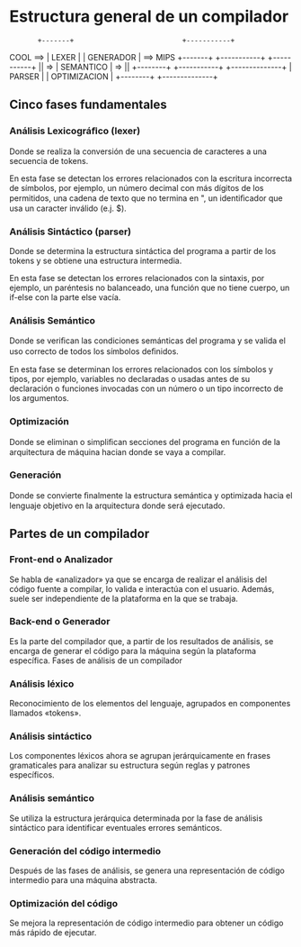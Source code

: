 # Estructura general de un compilador

           +-------+                           +-----------+
COOL  ==>  | LEXER |                           | GENERADOR |  ==>  MIPS
           +-------+       +-----------+       +-----------+
               ||      =>  | SEMANTICO |  =>        ||
           +--------+      +-----------+      +--------------+
           | PARSER |                         | OPTIMIZACION |
           +--------+                         +--------------+

## Cinco fases fundamentales

### Análisis  Lexicográﬁco (lexer)

Donde se realiza la conversión de una secuencia de caracteres a una secuencia de tokens.

En esta fase se detectan los errores relacionados con la escritura incorrecta de símbolos, por ejemplo, un número decimal con más dígitos de los permitidos, una cadena de texto que no termina en ", un identiﬁcador que usa un caracter inválido (e.j. $).

### Análisis  Sintáctico (parser)
  
Donde se determina la estructura sintáctica del programa a partir de los tokens y se obtiene una estructura intermedia.
  
En esta fase se detectan los errores relacionados con la sintaxis, por ejemplo, un paréntesis no balanceado, una función que no tiene cuerpo, un if-else con la parte else vacía.

### Análisis  Semántico

Donde se veriﬁcan las condiciones semánticas del programa y se valida el uso correcto de todos los símbolos deﬁnidos.

En esta fase se determinan los errores relacionados con los símbolos y tipos, por ejemplo, variables no declaradas o usadas antes de su declaración o funciones invocadas con un número o un tipo incorrecto de los argumentos.

### Optimización

Donde se eliminan o simpliﬁcan secciones del programa en función de la arquitectura de máquina hacian donde se vaya a compilar.

### Generación

Donde se convierte ﬁnalmente la estructura semántica y optimizada hacia el lenguaje objetivo en la arquitectura donde será ejecutado.

## Partes de un compilador

### Front-end o Analizador

Se habla de «analizador» ya que se encarga de realizar el análisis del código fuente a compilar, lo valida e interactúa con el usuario. Además, suele ser independiente de la plataforma en la que se trabaja.

### Back-end o Generador

Es la parte del compilador que, a partir de los resultados de análisis, se encarga de generar el código para la máquina según la plataforma específica.
Fases de análisis de un compilador

### Análisis léxico

Reconocimiento de los elementos del lenguaje, agrupados en componentes llamados «tokens».

### Análisis sintáctico

Los componentes léxicos ahora se agrupan jerárquicamente en frases gramaticales para analizar su estructura según reglas y patrones específicos.

### Análisis semántico

Se utiliza la estructura jerárquica determinada por la fase de análisis sintáctico para identificar eventuales errores  semánticos.

### Generación del código intermedio

Después de las fases de análisis, se genera una representación de código intermedio para una máquina abstracta.

### Optimización del código

Se mejora la representación de código intermedio para obtener un código más rápido de ejecutar.